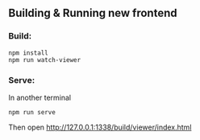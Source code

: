 ## Building & Running new frontend

### Build:
    npm install
    npm run watch-viewer

### Serve:
In another terminal

    npm run serve

Then open http://127.0.0.1:1338/build/viewer/index.html

<!-- ### Build automatically on file save:
    npm run watch

If working on just the viewer, ``npm run watch-viewer`` will provide shorter compile times. -->